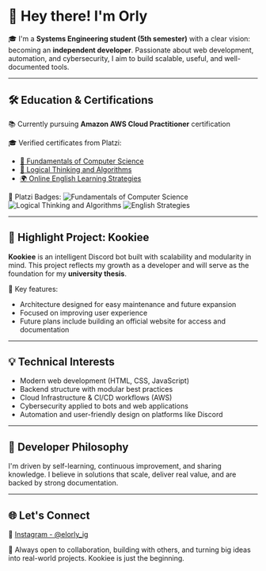 # 👋 Hey there! I'm Orly

🎓 I'm a **Systems Engineering student (5th semester)** with a clear vision: becoming an **independent developer**. Passionate about web development, automation, and cybersecurity, I aim to build scalable, useful, and well-documented tools.

---

## 🛠️ Education & Certifications

📚 Currently pursuing **Amazon AWS Cloud Practitioner** certification

🎓 Verified certificates from Platzi:
- [🧠 Fundamentals of Computer Science](https://platzi.com/p/OrlyLearn/curso/3221-course/diploma/detalle/)
- [🔢 Logical Thinking and Algorithms](https://platzi.com/p/OrlyLearn/curso/2793-course/diploma/detalle/)
- [🌍 Online English Learning Strategies](https://platzi.com/p/OrlyLearn/curso/2633-course/diploma/detalle/)

📛 Platzi Badges:
![Fundamentals of Computer Science](https://static.platzi.com/media/achievements/Badge-InformaticaFundamentos.png)
![Logical Thinking and Algorithms](https://static.platzi.com/media/achievements/badge-logica-programacion.png)
![English Strategies](https://static.platzi.com/media/achievements/Badge-EnglishStrategies.png)

---

## 🤖 Highlight Project: Kookiee

**Kookiee** is an intelligent Discord bot built with scalability and modularity in mind. This project reflects my growth as a developer and will serve as the foundation for my **university thesis**.

🔧 Key features:
- Architecture designed for easy maintenance and future expansion  
- Focused on improving user experience  
- Future plans include building an official website for access and documentation

---

## 💡 Technical Interests

- Modern web development (HTML, CSS, JavaScript)  
- Backend structure with modular best practices  
- Cloud Infrastructure & CI/CD workflows (AWS)  
- Cybersecurity applied to bots and web applications  
- Automation and user-friendly design on platforms like Discord

---

## 🚀 Developer Philosophy

I'm driven by self-learning, continuous improvement, and sharing knowledge. I believe in solutions that scale, deliver real value, and are backed by strong documentation.

---

## 🌐 Let's Connect

📸 [Instagram - @elorly_ig](https://www.instagram.com/elorly_ig?igsh=MXI2N3FvNTJremtmOQ)

💼 Always open to collaboration, building with others, and turning big ideas into real-world projects. Kookiee is just the beginning.
